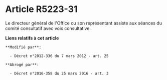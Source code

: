 # Article R5223-31

Le directeur général de l'Office ou son représentant assiste aux séances du comité consultatif avec voix consultative.

**Liens relatifs à cet article**

	**Modifié par**:

	  - Décret n°2012-336 du 7 mars 2012 - art. 25

	**Abrogé par**:

	  - Décret n°2016-358 du 25 mars 2016 - art. 3
